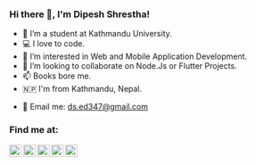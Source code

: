 ### Hi there 👋, I'm Dipesh Shrestha!

- 🔭 I’m a student at Kathmandu University.
- 💻 I love to code.
- 🌱 I’m interested in Web and Mobile Application Development.
- 👯 I’m looking to collaborate on Node.Js or Flutter Projects.
- 📫 Books bore me.
- 🇳🇵 I'm from Kathmandu, Nepal.
<!-- - 📨 Currently interested in Freelancing. -->
- 💬 Email me: ds.ed347@gmail.com
<!-- - ⚡ Fun fact: Sorry, I ain't fun. 🙈 -->

### Find me at:

<!--[<img align="left" alt="Dipesh Shrestha | Website" width="22px" src="https://raw.githubusercontent.com/iconic/open-iconic/master/svg/globe.svg" />][website] -->
[<img align="left" alt="Dipesh Shrestha | Facebook" width="22px" src="https://cdn.jsdelivr.net/npm/simple-icons@v3/icons/facebook.svg" />][facebook]
[<img align="left" alt="Dipesh Shrestha | Instagram" width="22px" src="https://cdn.jsdelivr.net/npm/simple-icons@v3/icons/instagram.svg" />][instagram]
[<img align="left" alt="Dipesh Shrestha | LinkedIn" width="22px" src="https://cdn.jsdelivr.net/npm/simple-icons@v3/icons/linkedin.svg" />][linkedin]
[<img align="left" alt="Dipesh Shrestha | Twitter" width="22px" src="https://cdn.jsdelivr.net/npm/simple-icons@v3/icons/twitter.svg" />][twitter]
[<img align="left" alt="Dipesh Shrestha | Youtube" width="22px" src="https://cdn.jsdelivr.net/npm/simple-icons@v3/icons/youtube.svg" />][youtube]

<br />
<br />

[facebook]: https://facebook.com/dipesh.stha.18
[twitter]: https://twitter.com/deep_es_sence
[youtube]: https://www.youtube.com/channel/UCJ6QAu-YES5jV8wbpLUN4AQ
[instagram]: https://www.instagram.com/deep_es_sence347/
[linkedin]: https://www.linkedin.com/in/dipesh-shrestha-949780197/
